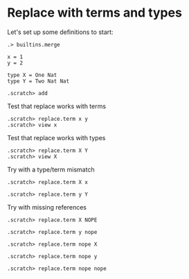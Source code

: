 # Replace with terms and types

Let's set up some definitions to start:

```ucm:hide
.> builtins.merge
```

```unison
x = 1
y = 2

type X = One Nat
type Y = Two Nat Nat
```

```ucm
.scratch> add
```

Test that replace works with terms
```ucm
.scratch> replace.term x y
.scratch> view x
```

Test that replace works with types
```ucm
.scratch> replace.term X Y
.scratch> view X
```

Try with a type/term mismatch
```ucm:error
.scratch> replace.term X x
```
```ucm:error
.scratch> replace.term y Y 
```

Try with missing references
```ucm:error
.scratch> replace.term X NOPE
```
```ucm:error
.scratch> replace.term y nope
```
```ucm:error
.scratch> replace.term nope X
```
```ucm:error
.scratch> replace.term nope y
```
```ucm:error
.scratch> replace.term nope nope
```